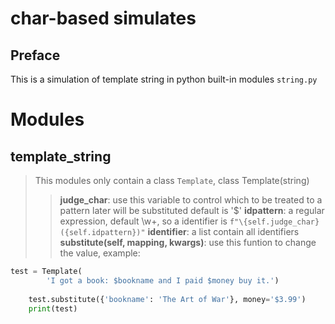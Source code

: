 # char-based simulates

## Preface

This is a simulation of template string in python built-in modules `string.py`

# Modules

## template_string

> This modules only contain a class `Template`,
> <span class="sa">class</span> Template(string)  
> > **judge_char**: use this variable to control which to be treated to a pattern later will be substituted default is '$'
> > **idpattern**: a regular expression, default \w+, so a identifier is `f"\{self.judge_char}({self.idpattern})"`
> > **identifier**: a list contain all identifiers
> > **substitute(self, mapping, kwargs)**: use this funtion to change the value, example:  
```python
test = Template(
        'I got a book: $bookname and I paid $money buy it.')
    
    test.substitute({'bookname': 'The Art of War'}, money='$3.99')
    print(test)
``` 
